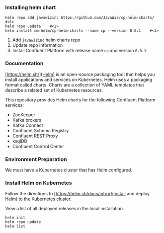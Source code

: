 ### Installing helm chart
```
helm repo add javawizinc https://github.com/JavaWiz/cp-helm-charts/   #<1>
helm repo update    #<2>
helm install cm-helm/cp-helm-charts --name cp --version 0.0.1    #<3>
```
1. Add `javawizinc` helm charts repo
2. Update repo information 
3. Install Confluent Platform with release name `cp` and version `0.0.1` 

### Documentation

[https://helm.sh/](Helm) is an open-source packaging tool that helps you install applications and services on Kubernetes.
Helm uses a packaging format called charts.
Charts are a collection of YAML templates that describe a related set of Kubernetes resources.

This repository provides Helm charts for the following Confluent
Platform services:

* ZooKeeper
* Kafka brokers
* Kafka Connect
* Confluent Schema Registry
* Confluent REST Proxy
* ksqlDB
* Confluent Control Center

### Environment Preparation

We must have a Kubernetes cluster that has Helm configured.

### Install Helm on Kubernetes

Follow the directions to [https://helm.sh/docs/intro/](install and deploy Helm) to the Kubernetes cluster.

View a list of all deployed releases in the local installation.
```
helm init
helm repo update
helm list
```